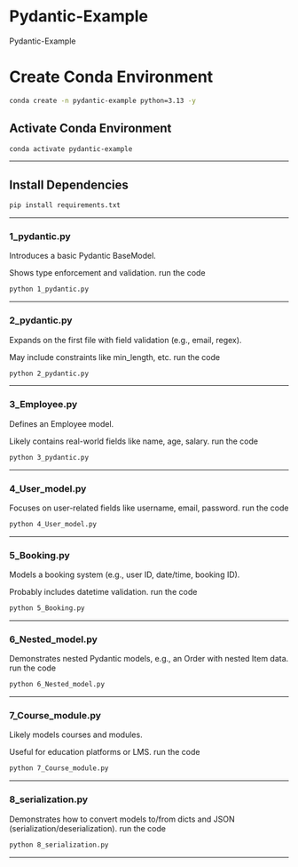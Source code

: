 # Pydantic-Example
Pydantic-Example

# Create Conda Environment
```bash
conda create -n pydantic-example python=3.13 -y
```

## Activate Conda Environment
```bash
conda activate pydantic-example
```
---
## Install Dependencies
```bash
pip install requirements.txt
```
---
### 1_pydantic.py
Introduces a basic Pydantic BaseModel.

Shows type enforcement and validation.
run the code
```bash
python 1_pydantic.py
```
---

### 2_pydantic.py

Expands on the first file with field validation (e.g., email, regex).

May include constraints like min_length, etc.
run the code
```bash
python 2_pydantic.py
```
---
### 3_Employee.py

Defines an Employee model.

Likely contains real-world fields like name, age, salary.
run the code
```bash
python 3_pydantic.py
```
---

### 4_User_model.py

Focuses on user-related fields like username, email, password.
run the code
```bash
python 4_User_model.py
```
---

### 5_Booking.py

Models a booking system (e.g., user ID, date/time, booking ID).

Probably includes datetime validation.
run the code
```bash
python 5_Booking.py
```
---

### 6_Nested_model.py

Demonstrates nested Pydantic models, e.g., an Order with nested Item data.
run the code
```bash
python 6_Nested_model.py
```
---

### 7_Course_module.py

Likely models courses and modules.

Useful for education platforms or LMS.
run the code
```bash
python 7_Course_module.py
```
---

### 8_serialization.py

Demonstrates how to convert models to/from dicts and JSON (serialization/deserialization).
run the code
```bash
python 8_serialization.py
```
---

